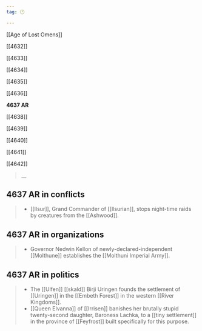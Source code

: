 ```yaml
---
tag: 🕛

---
```

[[Age of Lost Omens]]


[[4632]]

[[4633]]

[[4634]]

[[4635]]

[[4636]]

**4637 AR**

[[4638]]

[[4639]]

[[4640]]

[[4641]]

[[4642]]

>  __



## 4637 AR in conflicts

>  - [[Ilsur]], Grand Commander of [[Ilsurian]], stops night-time raids by creatures from the [[Ashwood]].


## 4637 AR in organizations

>  - Governor Nedwin Kellon of newly-declared-independent [[Molthune]] establishes the [[Molthuni Imperial Army]].


## 4637 AR in politics

>  - The [[Ulfen]] [[skald]] Birji Uringen founds the settlement of [[Uringen]] in the [[Embeth Forest]] in the western [[River Kingdoms]].
>  - [[Queen Elvanna]] of [[Irrisen]] banishes her brutally stupid twenty-second daughter, Baroness Lachka, to a [[tiny settlement]] in the province of [[Feyfrost]] built specifically for this purpose.







